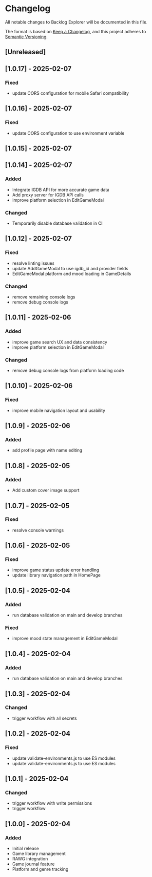 # Changelog

All notable changes to Backlog Explorer will be documented in this file.

The format is based on [Keep a Changelog](https://keepachangelog.com/en/1.0.0/),
and this project adheres to [Semantic Versioning](https://semver.org/spec/v2.0.0.html).

## [Unreleased]

## [1.0.17] - 2025-02-07

### Fixed
- update CORS configuration for mobile Safari compatibility


## [1.0.16] - 2025-02-07

### Fixed
- update CORS configuration to use environment variable


## [1.0.15] - 2025-02-07


## [1.0.14] - 2025-02-07

### Added
- Integrate IGDB API for more accurate game data
- Add proxy server for IGDB API calls
- Improve platform selection in EditGameModal

### Changed
- Temporarily disable database validation in CI

## [1.0.12] - 2025-02-07

### Fixed
- resolve linting issues
- update AddGameModal to use igdb_id and provider fields
- EditGameModal platform and mood loading in GameDetails

### Changed
- remove remaining console logs
- remove debug console logs


## [1.0.11] - 2025-02-06

### Added
- improve game search UX and data consistency
- improve platform selection in EditGameModal

### Changed
- remove debug console logs from platform loading code


## [1.0.10] - 2025-02-06

### Fixed
- improve mobile navigation layout and usability


## [1.0.9] - 2025-02-06

### Added
- add profile page with name editing


## [1.0.8] - 2025-02-05

### Added
- Add custom cover image support


## [1.0.7] - 2025-02-05

### Fixed
- resolve console warnings


## [1.0.6] - 2025-02-05

### Fixed
- improve game status update error handling
- update library navigation path in HomePage


## [1.0.5] - 2025-02-04

### Added
- run database validation on main and develop branches

### Fixed
- improve mood state management in EditGameModal


## [1.0.4] - 2025-02-04

### Added
- run database validation on main and develop branches


## [1.0.3] - 2025-02-04

### Changed
- trigger workflow with all secrets


## [1.0.2] - 2025-02-04

### Fixed
- update validate-environments.js to use ES modules
- update validate-environments.js to use ES modules


## [1.0.1] - 2025-02-04

### Changed
- trigger workflow with write permissions
- trigger workflow


## [1.0.0] - 2025-02-04
### Added
- Initial release
- Game library management
- RAWG integration
- Game journal feature
- Platform and genre tracking



